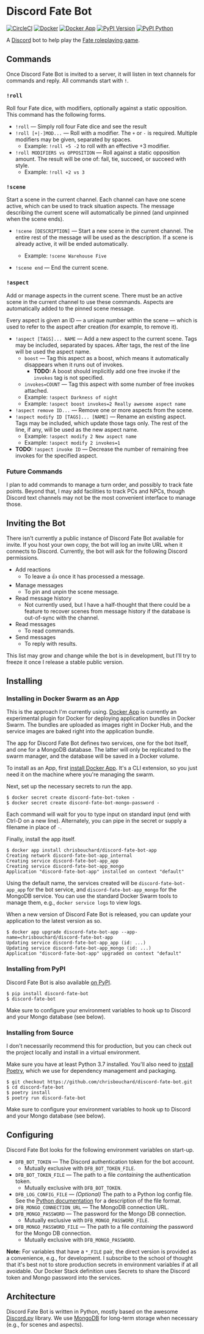 # Discord Fate Bot

[![CircleCI][circleci-dfb-svg]][circleci-dfb]
[![Docker][shieldsio-docker-dfb]][docker-dfb]
[![Docker App][shieldsio-docker-dfb-app]][docker-dfb-app]
[![PyPI Version][shieldsio-pypi-dfb]][pypi-dfb]
[![PyPI Python][shieldsio-python-dfb]][pypi-dfb]

A [Discord][discordapp] bot to help play the [Fate roleplaying game][fate-rpg].

[discordapp]: https://discordapp.com/
[fate-rpg]: https://www.evilhat.com/home/fate-core/

[circleci-dfb]: https://circleci.com/gh/chrisbouchard/discord-fate-bot
[circleci-dfb-svg]: https://circleci.com/gh/chrisbouchard/discord-fate-bot.svg?style=svg
[docker-dfb]: https://hub.docker.com/repository/docker/chrisbouchard/discord-fate-bot
[docker-dfb-app]: https://hub.docker.com/repository/docker/chrisbouchard/discord-fate-bot-app
[pypi-dfb]: https://pypi.org/project/discord-fate-bot/
[shieldsio-docker-dfb]: https://img.shields.io/docker/v/chrisbouchard/discord-fate-bot?sort=semver&label=docker
[shieldsio-docker-dfb-app]: https://img.shields.io/docker/v/chrisbouchard/discord-fate-bot-app?sort=semver&label=docker%20app
[shieldsio-pypi-dfb]: https://img.shields.io/pypi/v/discord-fate-bot
[shieldsio-python-dfb]: https://img.shields.io/pypi/pyversions/discord-fate-bot


## Commands

Once Discord Fate Bot is invited to a server, it will listen in text channels
for commands and reply. All commands start with `!`.

### `!roll`

Roll four Fate dice, with modifiers, optionally against a static opposition.
This command has the following forms.

* `!roll` &mdash; Simply roll four Fate dice and see the result
* `!roll [+|-]MOD...` &mdash; Roll with a modifier. The `+` or `-` is required.
  Multiple modifiers may be given, separated by spaces.
    * Example: `!roll +5 -2` to roll with an effective +3 modifier.
* `!roll MODIFIERS vs OPPOSITION` &mdash; Roll against a static opposition
  amount. The result will be one of: fail, tie, succeed, or succeed with style.
    * Example: `!roll +2 vs 3`

### `!scene`

Start a scene in the current channel. Each channel can have one scene active,
which can be used to track situation aspects. The message describing the
current scene will automatically be pinned (and unpinned when the scene ends).

* `!scene [DESCRIPTION]` &mdash; Start a new scene in the current channel. The
  entire rest of the message will be used as the description. If a scene is
  already active, it will be ended automatically.
    * Example: `!scene Warehouse Five`

* `!scene end` &mdash; End the current scene.

### `!aspect`

Add or manage aspects in the current scene. There must be an active scene in
the current channel to use these commands. Aspects are automatically added to
the pinned scene message.

Every aspect is given an ID &mdash; a unique number within the scene &mdash;
which is used to refer to the aspect after creation (for example, to remove
it).

* `!aspect [TAGS]... NAME` &mdash; Add a new aspect to the current scene.
  Tags may be included, separated by spaces. After tags, the rest of the line
  will be used the aspect name.
    * `boost` &mdash; Tag this aspect as a boost, which means it automatically
      disappears when it runs out of invokes.
        * **TODO:** A boost should implicitly add one free invoke if the
          `invokes` tag is not specified.
    * `invokes=COUNT` &mdash; Tag this aspect with some number of free
      invokes attached.
    * Example: `!aspect Darkness of night`
    * Example: `!aspect boost invokes=2 Really awesome aspect name`
* `!aspect remove ID...` &mdash; Remove one or more aspects from the scene.
* `!aspect modify ID [TAGS]... [NAME]` &mdash; Rename an existing aspect. Tags
  may be included, which update those tags only. The rest of the line, if any,
  will be used as the new aspect name.
    * Example: `!aspect modify 2 New aspect name`
    * Example: `!aspect modify 2 invokes=1`
* **TODO:** `!aspect invoke ID` &mdash; Decrease the number of remaining free
  invokes for the specified aspect.

### Future Commands

I plan to add commands to manage a turn order, and possibly to track fate
points. Beyond that, I may add facilities to track PCs and NPCs, though Discord
text channels may not be the most convenient interface to manage those.


## Inviting the Bot

There isn't currently a public instance of Discord Fate Bot available for
invite. If you host your own copy, the bot will log an invite URL when it
connects to Discord. Currently, the bot will ask for the following Discord
permissions.

* Add reactions
    * To leave a :+1: once it has processed a message.
* Manage messages
    * To pin and unpin the scene message.
* Read message history
    * Not currently used, but I have a half-thought that there could be a
      feature to recover scenes from message history if the database is
      out-of-sync with the channel.
* Read messages
    * To read commands.
* Send messages
    * To reply with results.

This list may grow and change while the bot is in development, but I'll try to
freeze it once I release a stable public version.


## Installing

### Installing in Docker Swarm as an App

This is the approach I'm currently using. [Docker App][docker-app] is currently
an experimental plugin for Docker for deploying application bundles in Docker
Swarm.  The bundles are uploaded as images right in Docker Hub, and the service
images are baked right into the application bundle.

The app for Discord Fate Bot defines two services, one for the bot itself, and
one for a MongoDB database. The latter will only be replicated to the swarm
manager, and the database will be saved in a Docker volume.

To install as an App, first [install Docker App][docker-app-install]. It's a
CLI extension, so you just need it on the machine where you're managing the
swarm.

Next, set up the necessary secrets to run the app.

```console
$ docker secret create discord-fate-bot-token -
$ docker secret create discord-fate-bot-mongo-password -
```

Each command will wait for you to type input on standard input (end with Ctrl-D
on a new line). Alternately, you can pipe in the secret or supply a filename in
place of `-`.

Finally, install the app itself.

```console
$ docker app install chrisbouchard/discord-fate-bot-app
Creating network discord-fate-bot-app_internal
Creating service discord-fate-bot-app_app
Creating service discord-fate-bot-app_mongo
Application "discord-fate-bot-app" installed on context "default"
```

Using the default name, the services created will be `discord-fate-bot-app_app`
for the bot service, and `discord-fate-bot-app_mongo` for the MongoDB service.
You can use the standard Docker Swarm tools to manage them, e.g., `docker
service logs` to view logs.

When a new version of Discord Fate Bot is released, you can update your
application to the latest version as so.

```console
$ docker app upgrade discord-fate-bot-app --app-name=chrisbouchard/discord-fate-bot-app
Updating service discord-fate-bot-app_app (id: ...)
Updating service discord-fate-bot-app_mongo (id: ...)
Application "discord-fate-bot-app" upgraded on context "default"
```

[docker-app]: https://github.com/docker/app
[docker-app-install]: https://github.com/docker/app#installation

### Installing from PyPI

Discord Fate Bot is also available [on PyPI][pypi-dfb].

```console
$ pip install discord-fate-bot
$ discord-fate-bot
```

Make sure to configure your environment variables to hook up to Discord and
your Mongo database (see below).

### Installing from Source

I don't necessarily recommend this for production, but you can check out the
project locally and install in a virtual environment.

Make sure you have at least Python 3.7 installed. You'll also need to
[install Poetry][install-poetry], which we use for dependency management
and packaging.

```console
$ git checkout https://github.com/chrisbouchard/discord-fate-bot.git
$ cd discord-fate-bot
$ poetry install
$ poetry run discord-fate-bot
```

Make sure to configure your environment variables to hook up to Discord and
your Mongo database (see below).

[install-poetry]: https://python-poetry.org/docs/#installation


## Configuring

Discord Fate Bot looks for the following environment variables on start-up.

* `DFB_BOT_TOKEN` &mdash; The Discord authentication token for the bot account.
    * Mutually exclusive with `DFB_BOT_TOKEN_FILE`.
* `DFB_BOT_TOKEN_FILE` &mdash; The path to a file _containing_ the
  authentication token.
    * Mutually exclusive with `DFB_BOT_TOKEN`.
* `DFB_LOG_CONFIG_FILE` &mdash; _(Optional)_ The path to a Python log config
  file. See the [Python documentation][python-logging-config] for a description
  of the file format.
* `DFB_MONGO_CONNECTION_URL` &mdash; The MongoDB connection URL.
* `DFB_MONGO_PASSWORD` &mdash; The password for the Mongo DB connection.
    * Mutually exclusive with `DFB_MONGO_PASSWORD_FILE`.
* `DFB_MONGO_PASSWORD_FILE` &mdash; The path to a file _containing_ the
  password for the Mongo DB connection.
    * Mutually exclusive with `DFB_MONGO_PASSWORD`.

[python-logging-config]: https://docs.python.org/3/library/logging.config.html#configuration-file-format

**Note:** For variables that have a `*_FILE` pair, the direct version is
provided as a convenience, e.g., for development. I subscribe to the school of
thought that it's best not to store production secrets in environment variables
if at all avoidable. Our Docker Stack definition uses Secrets to share the
Discord token and Mongo password into the services.


## Architecture

Discord Fate Bot is written in Python, mostly based on the awesome
[Discord.py][discord-py] library. We use [MongoDB][mongo-db] for long-term
storage when necessary (e.g., for scenes and aspects).

[discord-py]: https://github.com/Rapptz/discord.py
[mongo-db]: https://www.mongodb.com/

